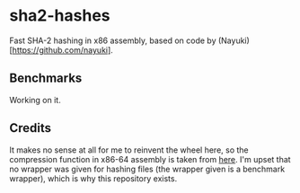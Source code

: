 # sha2-hashes
Fast SHA-2 hashing in x86 assembly, based on code by (Nayuki)[https://github.com/nayuki].

## Benchmarks
Working on it.

## Credits
It makes no sense at all for me to reinvent the wheel here, so the compression function in x86-64 assembly is taken from [here](https://www.nayuki.io/page/fast-sha2-hashes-in-x86-assembly). I'm upset that no wrapper was given for hashing files (the wrapper given is a benchmark wrapper), which is why this repository exists.
